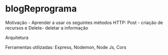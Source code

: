 # blogReprograma


Motivação - 
Aprender a usar os seguintes métodos HTTP: 
Post - criação de recursos e 
Delete- deletar a informação

Arquitetura 









Ferramentas utilizadas:
Express, Nodemon, Node Js, Cors


